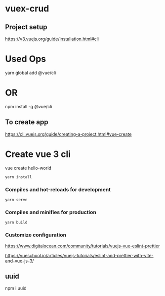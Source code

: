 # vuex-crud

## Project setup

https://v3.vuejs.org/guide/installation.html#cli

# Used Ops

yarn global add @vue/cli

# OR

npm install -g @vue/cli

## To create app

https://cli.vuejs.org/guide/creating-a-project.html#vue-create

# Create vue 3 cli

vue create hello-world

```
yarn install
```

### Compiles and hot-reloads for development

```
yarn serve
```

### Compiles and minifies for production

```
yarn build
```

### Customize configuration

https://www.digitalocean.com/community/tutorials/vuejs-vue-eslint-prettier

https://vueschool.io/articles/vuejs-tutorials/eslint-and-prettier-with-vite-and-vue-js-3/

## uuid

npm i uuid
